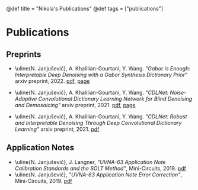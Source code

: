 @def title = "Nikola's Publications"
@def tags = ["publications"]

# Publications

## Preprints
* \uline{N. Janjušević}, A. Khalilian-Gourtani, Y. Wang. *"Gabor is Enough: Interpretable Deep Denoising with a Gabor Synthesis Dictionary Prior"* arxiv preprint, 2022. [pdf](https://arxiv.org/abs/2204.11146), [page](/projects/dcdl/#gabor_is_enough)

* \uline{N. Janjušević}, A. Khalilian-Gourtani, Y. Wang. *"CDLNet: Noise-Adaptive Convolutional Dictionary Learning Network for Blind Denoising and Demosaicing"* arxiv preprint, 2021. [pdf](https://arxiv.org/abs/2112.00913), [page](/projects/dcdl)

* \uline{N. Janjušević}, A. Khalilian-Gourtani, Y. Wang. *"CDLNet: Robust and Interpretable Denoising Through Deep Convolutional Dictionary Learning"* arxiv preprint, 2021. [pdf](https://arxiv.org/abs/2103.04779)

## Application Notes
* \uline{N. Janjušević}, J. Langner, *"UVNA-63 Application Note Calibration Standards and the SOLT Method"*, Mini-Circuits, 2019. [pdf](https://www.minicircuits.com/app/AN49-017.pdf)
* \uline{N. Janjušević}, *"UVNA-63 Application Note Error Correction"*, Mini-Circuits, 2019. [pdf](https://www.minicircuits.com/app/AN49-016.pdf)
